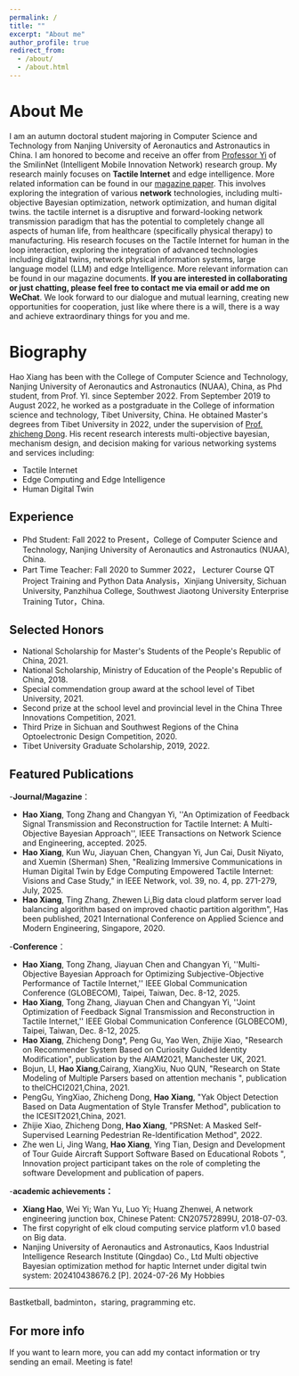 ```yaml
---
permalink: /
title: ""
excerpt: "About me"
author_profile: true
redirect_from: 
  - /about/
  - /about.html
---
```

About Me
======
I am an autumn doctoral student majoring in Computer Science and Technology from Nanjing University of Aeronautics and Astronautics in China. I am honored to become and receive an offer from [Professor Yi](https://www.smilinnet.com/changyan/) of the SmilinNet (Intelligent Mobile 
Innovation Network) research group. My research mainly focuses on **Tactile Internet** and edge intelligence. More related information can be found in our [magazine paper](https://ieeexplore.ieee.org/document/10769555?source=authoralert). This involves exploring the integration of various **network** technologies, including multi-objective Bayesian optimization, network optimization, and human digital twins. the tactile internet is a disruptive and forward-looking network transmission paradigm that has the potential to completely change all aspects of human life, from healthcare (specifically physical therapy) to manufacturing. His research focuses on the Tactile Internet for human in the loop interaction, exploring the integration of advanced technologies including digital twins, network physical information systems, large language model (LLM) and edge Intelligence. More relevant information can be found in our magazine documents. **If you are interested in collaborating or just chatting, please feel free to contact me via email or add me on WeChat**. We look forward to our dialogue and mutual learning, creating new opportunities for cooperation, just like where there is a will, there is a way and achieve extraordinary things for you and me.  

Biography
======
Hao Xiang has been with the College of Computer Science and Technology, Nanjing University of Aeronautics and Astronautics (NUAA), China, as Phd student, from Prof. YI. since September 2022. From September 2019 to August 2022, he worked as a postgraduate in the College of information science and technology, Tibet University, China. He obtained Master's degrees from Tibet University in 2022, under the supervision of [Prof. zhicheng Dong](https://www.tuatrc.com:2021/). His recent research interests multi-objective bayesian, mechanism design, and decision making for various networking systems and services including:
  - Tactile Internet
  - Edge Computing and Edge Intelligence
  - Human Digital Twin

Experience
------
 - Phd Student: Fall 2022 to Present，College of Computer Science and Technology, Nanjing University of Aeronautics and Astronautics (NUAA), China.
 - Part Time Teacher: Fall 2020 to Summer 2022， Lecturer Course QT Project Training and Python Data Analysis，Xinjiang University, Sichuan University, Panzhihua College, Southwest Jiaotong University Enterprise Training Tutor，China.
   
Selected Honors
------
 - National Scholarship for Master's Students of the People's Republic of China, 2021.
 - National Scholarship, Ministry of Education of the People's Republic of China, 2018.
 - Special commendation group award at the school level of Tibet University, 2021.
 - Second prize at the school level and provincial level in the China Three Innovations Competition, 2021.
 - Third Prize in Sichuan and Southwest Regions of the China Optoelectronic Design Competition, 2020.
 - Tibet University Graduate Scholarship, 2019, 2022.

Featured Publications
------
-**Journal/Magazine**：
- **Hao Xiang**, Tong Zhang and Changyan Yi, ''An Optimization of Feedback Signal Transmission and Reconstruction for Tactile Internet: A Multi-Objective Bayesian Approach'', IEEE Transactions on Network Science and Engineering, accepted. 2025.
- **Hao Xiang**, Kun Wu, Jiayuan Chen, Changyan Yi, Jun Cai, Dusit Niyato, and Xuemin (Sherman) Shen, "Realizing Immersive Communications in Human Digital Twin by Edge Computing Empowered Tactile Internet: Visions and Case Study," in IEEE Network, vol. 39, no. 4, pp. 271-279, July, 2025.
- **Hao Xiang**, Ting Zhang, Zhewen Li,Big data cloud platform server load balancing algorithm based on improved chaotic partition algorithm", Has been published, 2021 International Conference on Applied Science and Modern Engineering, Singapore, 2020.

-**Conference**：
- **Hao Xiang**, Tong Zhang, Jiayuan Chen and Changyan Yi, ''Multi-Objective Bayesian Approach for Optimizing Subjective-Objective Performance of Tactile Internet,'' IEEE Global Communication Conference (GLOBECOM), Taipei, Taiwan, Dec. 8-12, 2025.
- **Hao Xiang**, Tong Zhang, Jiayuan Chen and Changyan Yi, ''Joint Optimization of Feedback Signal Transmission and Reconstruction in Tactile Internet,'' IEEE Global Communication Conference (GLOBECOM), Taipei, Taiwan, Dec. 8-12, 2025.
- **Hao Xiang**, Zhicheng Dong*, Peng Gu, Yao Wen, Zhijie Xiao, "Research on Recommender System Based on Curiosity Guided ldentity Modification", publication by the AlAM2021, Manchester UK, 2021.
- Bojun, LI, **Hao Xiang**,Cairang, XiangXiu, Nuo QUN, "Research on State Modeling of Multiple Parsers based on attention mechanis ", publication to thelCHCI2021,China, 2021.
- PengGu, YingXiao, Zhicheng Dong, **Hao Xiang**, "Yak Object Detection Based on Data Augmentation of Style Transfer Method", publication to the ICESIT2021,China, 2021.
- Zhijie Xiao, Zhicheng Dong, **Hao Xiang**, "PRSNet: A Masked Self-Supervised Learning Pedestrian Re-ldentification Method", 2022.
- Zhe wen Li, Jing Wang, **Hao Xiang**, Ying Tian, Design and Development of Tour Guide Aircraft Support Software Based on Educational Robots ", Innovation project participant takes on the role of completing the software Development and publication of papers.

-**academic achievements：**
- **Xiang Hao**, Wei Yi; Wan Yu, Luo Yi; Huang Zhenwei, A network engineering junction box, Chinese Patent: CN207572899U, 2018-07-03.
- The first copyright of elk cloud computing service platform v1.0 based on Big data.
-  Nanjing University of Aeronautics and Astronautics, Kaos Industrial Intelligence Research Institute (Qingdao) Co., Ltd Multi objective Bayesian optimization method for haptic Internet under digital twin system: 202410438676.2 [P]. 2024-07-26
My Hobbies
------
Bastketball, badminton，staring, pragramming etc.

For more info
------
If you want to learn more, you can add my contact information or try sending an email. Meeting is fate!
